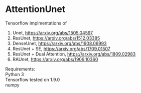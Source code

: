# AttentionUnet
Tensorflow implmentations of 
1. Unet, https://arxiv.org/abs/1505.04597
2. ResUnet, https://arxiv.org/abs/1512.03385
3. DenseUnet, https://arxiv.org/abs/1608.06993
4. ResUnet + SE, https://arxiv.org/abs/1709.01507
5. ResUnet + Dual Attention, https://arxiv.org/abs/1809.02983
6. RAUnet, https://arxiv.org/abs/1909.10360

Requirements:  
Python 3  
Tensorflow tested on 1.9.0  
numpy
